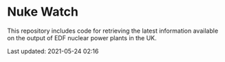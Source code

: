 # Nuke Watch

This repository includes code for retrieving the latest information available on the output of EDF nuclear power plants in the UK.

Last updated: 2021-05-24 02:16